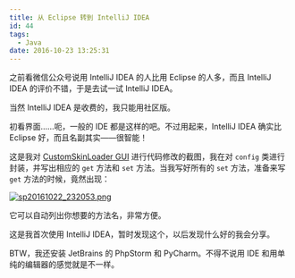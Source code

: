 ```yaml
---
title: 从 Eclipse 转到 IntelliJ IDEA
id: 44
tags:
  - Java
date: 2016-10-23 13:25:31
---
```


之前看微信公众号说用 IntelliJ IDEA 的人比用 Eclipse 的人多，而且 IntelliJ IDEA 的评价不错，于是去试一试 IntelliJ IDEA。

当然 IntelliJ IDEA 是收费的，我只能用社区版。

初看界面……呃，一般的 IDE 都是这样的吧。不过用起来，IntelliJ IDEA 确实比 Eclipse 好，而且名副其实——很智能！

这是我对 [CustomSkinLoader GUI](https://github.com/g-plane/CustomSkinLoader-GUI) 进行代码修改的截图，我在对 `config` 类进行封装，并写出相应的 `get` 方法和 `set` 方法。当我写好所有的 `set` 方法，准备来写 `get` 方法的时候，竟然出现：

[![sp20161022_232053.png](https://i.loli.net/2018/05/08/5af1c1dc832ea.png)](https://i.loli.net/2018/05/08/5af1c1dc832ea.png)

它可以自动列出你想要的方法名，非常方便。

这是我首次使用 IntelliJ IDEA，暂时发现这个，以后发现什么好的我会分享。

BTW，我还安装 JetBrains 的 PhpStorm 和 PyCharm。不得不说用 IDE 和用单纯的编辑器的感觉就是不一样。
